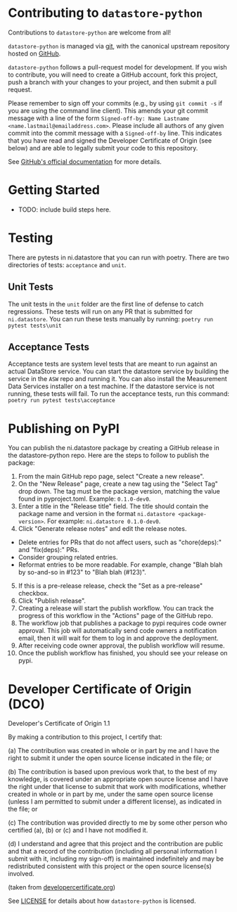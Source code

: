 # Contributing to `datastore-python` 

Contributions to `datastore-python` are welcome from all!

`datastore-python` is managed via [git](https://git-scm.com), with the canonical upstream
repository hosted on [GitHub](https://github.com/ni/datastore-python/).

`datastore-python` follows a pull-request model for development.  If you wish to
contribute, you will need to create a GitHub account, fork this project, push a
branch with your changes to your project, and then submit a pull request.

Please remember to sign off your commits (e.g., by using `git commit -s` if you
are using the command line client). This amends your git commit message with a line
of the form `Signed-off-by: Name Lastname <name.lastmail@emailaddress.com>`. Please
include all authors of any given commit into the commit message with a
`Signed-off-by` line. This indicates that you have read and signed the Developer
Certificate of Origin (see below) and are able to legally submit your code to
this repository.

See [GitHub's official documentation](https://help.github.com/articles/using-pull-requests/) for more details.

# Getting Started

- TODO: include build steps here.

# Testing

There are pytests in ni.datastore that you can run with poetry. There are two directories of tests:
`acceptance` and `unit`.

## Unit Tests
The unit tests in the `unit` folder are the first line of defense to catch regressions. These tests
will run on any PR that is submitted for `ni.datastore`. You can run these tests manually by running:
`poetry run pytest tests\unit`

## Acceptance Tests
Acceptance tests are system level tests that are meant to run against an actual DataStore service.
You can start the datastore service by building the service in the `ASW` repo and running it. You
can also install the Measurement Data Services installer on a test machine. If the datastore service
is not running, these tests will fail. To run the acceptance tests, run this command:
`poetry run pytest tests\acceptance`


# Publishing on PyPI

You can publish the ni.datastore package by creating a GitHub release
in the datastore-python repo. Here are the steps to follow to publish the package:

1. From the main GitHub repo page, select "Create a new release".
2. On the "New Release" page, create a new tag using the "Select Tag" drop down. The tag must be the package version, matching the
value found in pyproject.toml. Example: `0.1.0-dev0`.
3. Enter a title in the "Release title" field. The title should contain the package name and
version in the format `ni.datastore <package-version>`. For example: `ni.datastore 0.1.0-dev0`.
4. Click "Generate release notes" and edit the release notes.
  - Delete entries for PRs that do not affect users, such as "chore(deps):" and "fix(deps):" PRs.
  - Consider grouping related entries.
  - Reformat entries to be more readable. For example, change "Blah blah by so-and-so in \#123" to "Blah blah (\#123)".
5. If this is a pre-release release, check the "Set as a pre-release" checkbox.
6. Click "Publish release".
7. Creating a release will start the publish workflow. You can track the
progress of this workflow in the "Actions" page of the GitHub repo.
8. The workflow job that publishes a package to pypi requires code owner approval. This job will automatically send code owners a notification email, then it will wait for them to log in and approve the deployment.
9. After receiving code owner approval, the publish workflow will resume.
10. Once the publish workflow has finished, you should see your release on pypi.

# Developer Certificate of Origin (DCO)

   Developer's Certificate of Origin 1.1

   By making a contribution to this project, I certify that:

   (a) The contribution was created in whole or in part by me and I
       have the right to submit it under the open source license
       indicated in the file; or

   (b) The contribution is based upon previous work that, to the best
       of my knowledge, is covered under an appropriate open source
       license and I have the right under that license to submit that
       work with modifications, whether created in whole or in part
       by me, under the same open source license (unless I am
       permitted to submit under a different license), as indicated
       in the file; or

   (c) The contribution was provided directly to me by some other
       person who certified (a), (b) or (c) and I have not modified
       it.

   (d) I understand and agree that this project and the contribution
       are public and that a record of the contribution (including all
       personal information I submit with it, including my sign-off) is
       maintained indefinitely and may be redistributed consistent with
       this project or the open source license(s) involved.

(taken from [developercertificate.org](https://developercertificate.org/))

See [LICENSE](https://github.com/ni/datastore-python/blob/main/LICENSE)
for details about how `datastore-python` is licensed.
